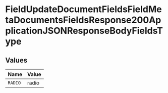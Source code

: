 # FieldUpdateDocumentFieldsFieldMetaDocumentsFieldsResponse200ApplicationJSONResponseBodyFieldsType


## Values

| Name    | Value   |
| ------- | ------- |
| `RADIO` | radio   |